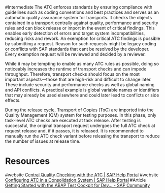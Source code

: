 #Intermediate 
The ATC enforces standards by ensuring compliance with guidelines such as coding conventions and best practices and serves as an automatic quality assurance system for transports. It checks the objects contained in a transport centrally against quality, performance and security rules and can block release or import in the event of critical findings. This enables early detection of errors and target system incompatibilities, reducing risks and rework. An exemption for critical ATC findings is possible by submitting a request. Reason for such requests might be legacy coding or conflicts with SAP standards that cant be resolved by the developer. Every exemption request will be reviewed and decided by a reviewer.

While it may be tempting to enable as many ATC rules as possible, doing so noticeably increases the runtime of transport checks and can impede throughput. Therefore, transport checks should focus on the most important aspects—those that are high-risk and difficult to change later. These include security and performance checks as well as global naming and API conflicts. A practical example is global variable names or identifiers that may already be used elsewhere and could later lead to conflicts or side effects.

During the release cycle, Transport of Copies (ToC) are imported into the Quality Management (QM) system for testing purposes. In this phase, only task-level ATC checks are executed at task release. After testing is successful, the original transport request undergoes the full ATC check at request release and, if it passes, it is released. It is recommended to manually run the ATC check variant before releasing the transport to reduce the number of issues at release time. 
# Resources
#website [Central Quality Checking with the ATC | SAP Help Portal](https://help.sap.com/docs/ABAP_PLATFORM_NEW/ba879a6e2ea04d9bb94c7ccd7cdac446/3f1a866ced26445cbfb8e1f896f86dfb.html?locale=en-US)
#website [Configuring ATC in a Consolidation System | SAP Help Portal](https://help.sap.com/docs/ABAP_PLATFORM_NEW/ba879a6e2ea04d9bb94c7ccd7cdac446/73473fd593fc417ba7a6367423f1e535.html?locale=en-US)
#Article [Getting Started with the ABAP Test Cockpit for Dev... - SAP Community](https://community.sap.com/t5/application-development-and-automation-blog-posts/getting-started-with-the-abap-test-cockpit-for-developers/ba-p/13232141)
